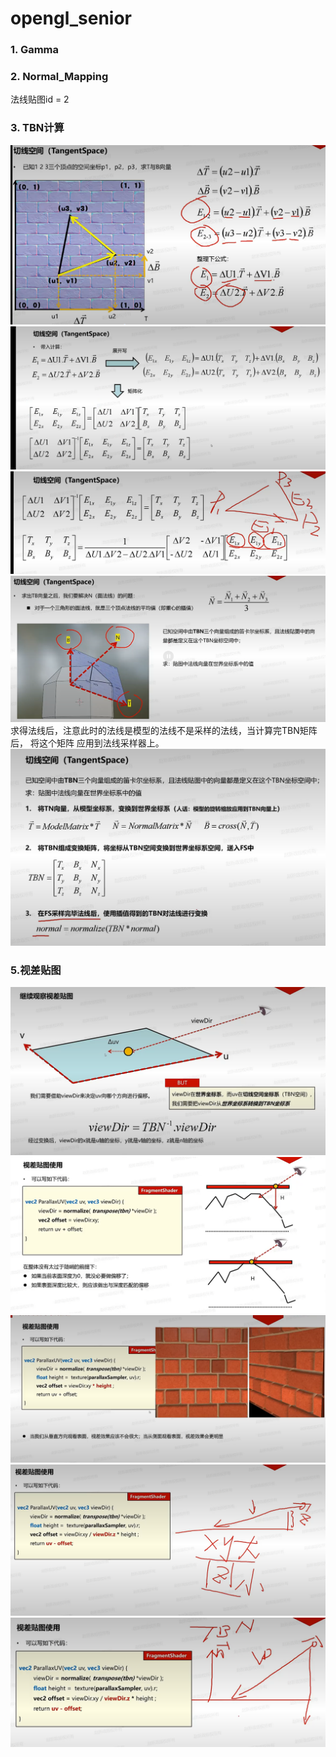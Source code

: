 # opengl_senior

### 1. Gamma
### 2. Normal_Mapping
法线贴图id = 2
### 3. TBN计算
![](.README_images/ed35ddb1.png)
![](.README_images/61fadd44.png)
![](.README_images/79f460ac.png)
![](.README_images/dedb2382.png)
求得法线后，注意此时的法线是模型的法线不是采样的法线，当计算完TBN矩阵后， 将这个矩阵
应用到法线采样器上。
![](.README_images/c8f008ef.png)

### 5.视差贴图
![](.README_images/435e882a.png)
![](.README_images/1ab64d04.png)
![](.README_images/bcc22987.png)
![](.README_images/bfe981fb.png)
![](.README_images/6e82d0f3.png)
